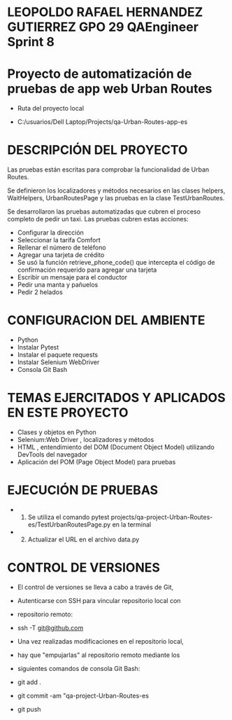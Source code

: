 # LEOPOLDO RAFAEL HERNANDEZ GUTIERREZ GPO 29 QAEngineer Sprint 8
# Proyecto de automatización de pruebas de app web Urban Routes

- Ruta del proyecto local

- C:/usuarios/Dell Laptop/Projects/qa-Urban-Routes-app-es

# DESCRIPCIÓN DEL PROYECTO 

Las pruebas están escritas para comprobar la funcionalidad de Urban Routes.

Se definieron los localizadores y métodos necesarios en las clases helpers, WaitHelpers, UrbanRoutesPage y las pruebas en la clase TestUrbanRoutes.

Se desarrollaron las pruebas automatizadas que cubren el proceso completo de pedir un taxi.
Las pruebas cubren estas acciones:

- Configurar la dirección
- Seleccionar la tarifa Comfort
- Rellenar el número de teléfono
- Agregar una tarjeta de crédito
- Se usó la función retrieve_phone_code() que intercepta el código de confirmación requerido para agregar una tarjeta
- Escribir un mensaje para el conductor
- Pedir una manta y pañuelos
- Pedir 2 helados

# CONFIGURACION DEL AMBIENTE

- Python
- Instalar Pytest
- Instalar el paquete requests
- Instalar Selenium WebDriver
- Consola Git Bash

# TEMAS EJERCITADOS Y APLICADOS EN ESTE PROYECTO

- Clases y objetos en Python
- Selenium:Web Driver , localizadores y métodos
- HTML , entendimiento del DOM (Document Object Model) utilizando DevTools del navegador
- Aplicación del POM (Page Object Model) para pruebas 

# EJECUCIÓN DE PRUEBAS 

- 1. Se utiliza el comando pytest projects/qa-project-Urban-Routes-es/TestUrbanRoutesPage.py en la terminal
- 2. Actualizar el URL en el archivo data.py


# CONTROL DE VERSIONES 

- El control de versiones se lleva a cabo a través de Git,
- Autenticarse con SSH para vincular repositorio local con 
- repositorio remoto:

-	ssh -T git@github.com

- Una vez realizadas modificaciones en el repositorio local,
- hay que "empujarlas" al repositorio remoto mediante los 
- siguientes comandos de consola Git Bash:

-	git add .
-	git commit -am "qa-project-Urban-Routes-es
-	git push



